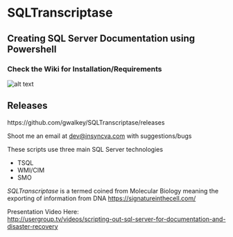 # SQLTranscriptase 
<h2>Creating SQL Server Documentation using Powershell</h2>

<h3>Check the Wiki for Installation/Requirements</h3>

![alt text](https://raw.githubusercontent.com/gwalkey/SQLTranscriptase/master/SQLT.gif)


<h2>Releases</h2>
https://github.com/gwalkey/SQLTranscriptase/releases

Shoot me an email at dev@insyncva.com with suggestions/bugs

These scripts use three main SQL Server technologies
* TSQL
* WMI/CIM
* SMO

<em>SQLTranscriptase</em> is a termed coined from Molecular Biology meaning the exporting of information from DNA
https://signatureinthecell.com/

Presentation Video Here:<br>
http://usergroup.tv/videos/scripting-out-sql-server-for-documentation-and-disaster-recovery




